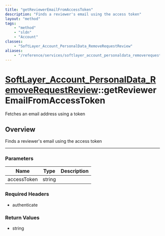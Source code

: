 ```yaml
---
title: "getReviewerEmailFromAccessToken"
description: "Finds a reviewer's email using the access token"
layout: "method"
tags:
    - "method"
    - "sldn"
    - "Account"
classes:
    - "SoftLayer_Account_PersonalData_RemoveRequestReview"
aliases:
    - "/reference/services/softlayer_account_personaldata_removerequestreview/getReviewerEmailFromAccessToken"
---
```

# [SoftLayer_Account_PersonalData_RemoveRequestReview](/reference/services/SoftLayer_Account_PersonalData_RemoveRequestReview)::getReviewerEmailFromAccessToken

Fetches an email address using a token


## Overview 
Finds a reviewer's email using the access token

-----

### Parameters 
|Name | Type | Description |
| --- | --- | --- |
|accessToken| string| |


### Required Headers
* authenticate


### Return Values
* string




